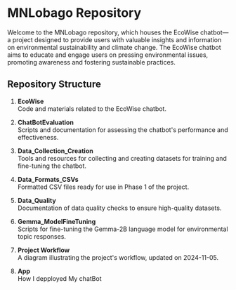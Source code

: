 # MNLobago Repository

Welcome to the MNLobago repository, which houses the EcoWise chatbot—a project designed to provide users with valuable insights and information on environmental sustainability and climate change. The EcoWise chatbot aims to educate and engage users on pressing environmental issues, promoting awareness and fostering sustainable practices.

## Repository Structure

1. **EcoWise**  
   Code and materials related to the EcoWise chatbot.

2. **ChatBotEvaluation**  
   Scripts and documentation for assessing the chatbot's performance and effectiveness.

3. **Data_Collection_Creation**  
   Tools and resources for collecting and creating datasets for training and fine-tuning the chatbot.

4. **Data_Formats_CSVs**  
   Formatted CSV files ready for use in Phase 1 of the project.

5. **Data_Quality**  
   Documentation of data quality checks to ensure high-quality datasets.

6. **Gemma_ModelFineTuning**  
   Scripts for fine-tuning the Gemma-2B language model for environmental topic responses.

7. **Project Workflow**  
   A diagram illustrating the project's workflow, updated on 2024-11-05.

8. **App**  
   How I depployed My chatBot
   